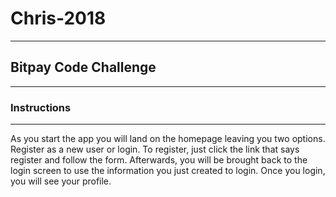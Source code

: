 # Chris-2018
----
## Bitpay Code Challenge
----


### Instructions
----
As you start the app you will land on the homepage leaving you two options. Register as a new user or login. To register, just click the link that says register and follow the form. Afterwards, you will be brought back to the login screen to use the information you just created to login. Once you login, you will see your profile. 

